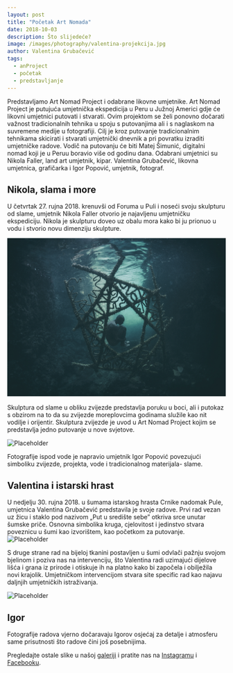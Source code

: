 ```yaml
---
layout: post
title: "Početak Art Nomada"
date: 2018-10-03
description: Što slijedeće?
image: /images/photography/valentina-projekcija.jpg
author: Valentina Grubačević
tags:
  - anProject
  - početak
  - predstavljanje
---
```


Predstavljamo Art Nomad Project i odabrane likovne umjetnike. Art Nomad Project je putujuća umjetnička ekspedicija u Peru u Južnoj Americi gdje će likovni umjetnici putovati i stvarati. Ovim projektom se želi ponovno dočarati važnost tradicionalnih tehnika u spoju s putovanjima ali i s naglaskom na suvremene medije u fotografiji. Cilj je kroz putovanje tradicionalnim tehnikama skicirati i stvarati umjetnički dnevnik a pri povratku izraditi umjetničke radove. Vodič na putovanju će biti Matej Šimunić, digitalni nomad koji je u Peruu boravio više od godinu dana. Odabrani umjetnici su Nikola Faller, land art umjetnik, kipar. Valentina Grubačević, likovna umjetnica, grafičarka i Igor Popović, umjetnik, fotograf.



## Nikola, slama i more


U četvrtak 27. rujna 2018. krenuvši od Foruma u Puli i noseći svoju skulpturu od slame, umjetnik Nikola Faller otvorio je najavljenu umjetničku ekspediciju. Nikola je skulpturu doveo uz obalu mora kako bi ju prionuo u vodu i stvorio novu dimenziju skulpture.

![Placeholder](/images/photography/nikola-voda-oko.jpg#full)


Skulptura od slame u obliku zvijezde predstavlja poruku u boci, ali i putokaz s obzirom na to da su zvijezde moreplovcima godinama služile kao nit vodilje i orijentir. Skulptura zvijezde je uvod u Art Nomad Project kojim se predstavlja jedno putovanje u nove svjetove.

 ![Placeholder](/images/photography/nikola-portret.jpg)

 Fotografije ispod vode je napravio umjetnik Igor Popović povezujući simboliku zvijezde, projekta, vode i tradicionalnog materijala- slame.

## Valentina i istarski hrast


U nedjelju 30. rujna 2018. u šumama istarskog hrasta Crnike nadomak Pule, umjetnica Valentina Grubačević predstavila je svoje radove. Prvi  rad vezan uz žicu i staklo pod nazivom „Put u središte sebe” otkriva srce unutar šumske priče. Osnovna simbolika kruga, cjelovitost i jedinstvo stvara poveznicu u šumi kao izvorištem, kao početkom za putovanje.
 ![Placeholder](/images/photography/valentina-drva-krupni.jpg)



S druge strane rad na bijeloj tkanini postavljen u šumi odvlači pažnju svojom bjelinom i poziva nas na intervenciju, što Valentina radi uzimajući dijelove lišća i grana iz prirode i otiskuje ih na platno kako bi započela i obilježila novi krajolik. Umjetničkom intervencijom stvara site specific rad kao najavu daljnjih umjetničkih istraživanja.

![Placeholder](/images/photography/valentina-platno.jpg#full)

## Igor
Fotografije radova vjerno dočaravaju Igorov osjećaj za detalje i atmosferu same prisutnosti što radove čini još posebnijima.

Pregledajte ostale slike u našoj <a href="https://www.artnomadproject.com/gallery/" target="_blank">galeriji</a>
i pratite nas na <a href="https://www.instagram.com/artnomadproject/" target="_blank">Instagramu</a> i <a href="https://www.facebook.com/artnomadproject/" target="_blank">Facebooku</a>.
